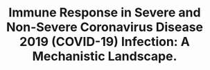 ---
authors: Mukund K, Nayak P, Ashokkumar C, Rao S, Almeda J, Betancourt-Garcia MM, Sindhi
  R, Subramaniam S
carousel: false
dccs:
- Metabolomics
doi: 10.3389/fimmu.2021.738073
featured: false
journal: Frontiers in immunology
keywords: '["Cell Differentiation", "cDC2", "Sequence Analysis, RNA", "megakaryocyte",
  "Immunity, Innate", "Lymphopoiesis", "Killer Cells, Natural", "Receptors, Antigen,
  T-Cell, gamma-delta", "COVID-19", "adult multisystem inflammatory disease, COVID-19
  related", "Cell Proliferation", "plasmablast", "Mucosal-Associated Invariant T Cells",
  "SARS-CoV-2", "Single-Cell Analysis", "Humans", "aggregation", "Neutrophils", "MDSC",
  "Interferon Type I", "low-density neutrophils", "immune-remodeling", "T-Lymphocytes",
  "Systemic Inflammatory Response Syndrome", "Thrombopoiesis"]'
landmark: false
layout: '@/layouts/Publication.astro'
page: '738073'
pmcid: PMC8548832
pmid: 34721400
title: 'Immune Response in Severe and Non-Severe Coronavirus Disease 2019 (COVID-19)
  Infection: A Mechanistic Landscape.'
volume: '12'
year: 2021
---